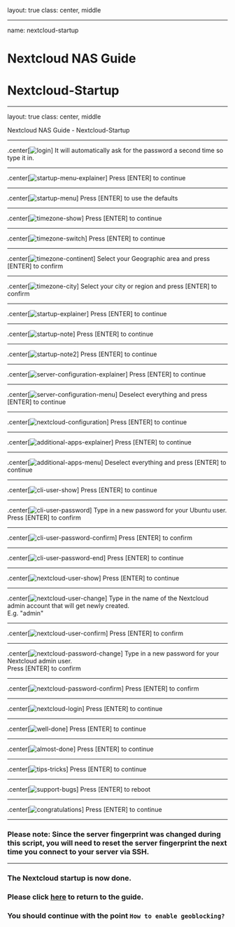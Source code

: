 layout: true
class: center, middle

---

name: nextcloud-startup
# Nextcloud NAS Guide
# Nextcloud-Startup

---

layout: true
class: center, middle
<div class="my-header"><p>Nextcloud NAS Guide - Nextcloud-Startup</p></div>

---

.center[![login](./login.png)]
It will automatically ask for the password a second time so type it in.

---

.center[![startup-menu-explainer](./startup-menu-explainer.png)]
Press [ENTER] to continue

---

.center[![startup-menu](./startup-menu.png)]
Press [ENTER] to use the defaults

---

.center[![timezone-show](./timezone-show.png)]
Press [ENTER] to continue

---

.center[![timezone-switch](./timezone-switch.png)]
Press [ENTER] to continue

---

.center[![timezone-continent](./timezone-continent.png)]
Select your Geographic area and press [ENTER] to confirm

---

.center[![timezone-city](./timezone-city.png)]
Select your city or region and press [ENTER] to confirm

---

.center[![startup-explainer](./startup-explainer.png)]
Press [ENTER] to continue

---

.center[![startup-note](./startup-note.png)]
Press [ENTER] to continue

---

.center[![startup-note2](./startup-note2.png)]
Press [ENTER] to continue

---

.center[![server-configuration-explainer](./server-configuration-explainer.png)]
Press [ENTER] to continue

---

.center[![server-configuration-menu](./server-configuration-menu.png)]
Deselect everything and press [ENTER] to continue

---

.center[![nextcloud-configuration](./nextcloud-configuration.png)]
Press [ENTER] to continue

---

.center[![additional-apps-explainer](./additional-apps-explainer.png)]
Press [ENTER] to continue

---

.center[![additional-apps-menu](./additional-apps-menu.png)]
Deselect everything and press [ENTER] to continue

---

.center[![cli-user-show](./cli-user-show.png)]
Press [ENTER] to continue

---

.center[![cli-user-password](./cli-user-password.png)]
Type in a new password for your Ubuntu user.<br>
Press [ENTER] to confirm

---

.center[![cli-user-password-confirm](./cli-user-password-confirm.png)]
Press [ENTER] to confirm

---

.center[![cli-user-password-end](./cli-user-password-end.png)]
Press [ENTER] to continue

---

.center[![nextcloud-user-show](./nextcloud-user-show.png)]
Press [ENTER] to continue

---

.center[![nextcloud-user-change](./nextcloud-user-change.png)]
Type in the name of the Nextcloud admin account that will get newly created.<br>
E.g. "admin"

---

.center[![nextcloud-user-confirm](./nextcloud-user-confirm.png)]
Press [ENTER] to confirm

---

.center[![nextcloud-password-change](./nextcloud-password-change.png)]
Type in a new password for your Nextcloud admin user.<br>
Press [ENTER] to confirm

---

.center[![nextcloud-password-confirm](./nextcloud-password-confirm.png)]
Press [ENTER] to confirm

---

.center[![nextcloud-login](./nextcloud-login.png)]
Press [ENTER] to continue

---

.center[![well-done](./well-done.png)]
Press [ENTER] to continue

---

.center[![almost-done](./almost-done.png)]
Press [ENTER] to continue

---

.center[![tips-tricks](./tips-tricks.png)]
Press [ENTER] to continue

---

.center[![support-bugs](./support-bugs.png)]
Press [ENTER] to reboot

---

.center[![congratulations](./congratulations.png)]
Press [ENTER] to continue

---

### Please note: Since the server fingerprint was changed during this script, you will need to reset the server fingerprint the next time you connect to your server via SSH.

---

### The Nextcloud startup is now done.
### Please click [here](https://github.com/szaimen/Nextcloud-NAS-Guide#security-and-automation) to return to the guide.
### You should continue with the point `How to enable geoblocking?`